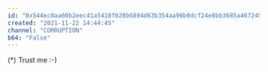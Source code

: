 ```yaml
---
id: "0x544ec0aa60b2eec41a5418f028b6894d63b354aa98b0dcf24e8bb3685a467245"
created: "2021-11-22 14:44:45"
channel: "CORRUPTION"
b64: "False"
---
```


(*) Trust me :-)